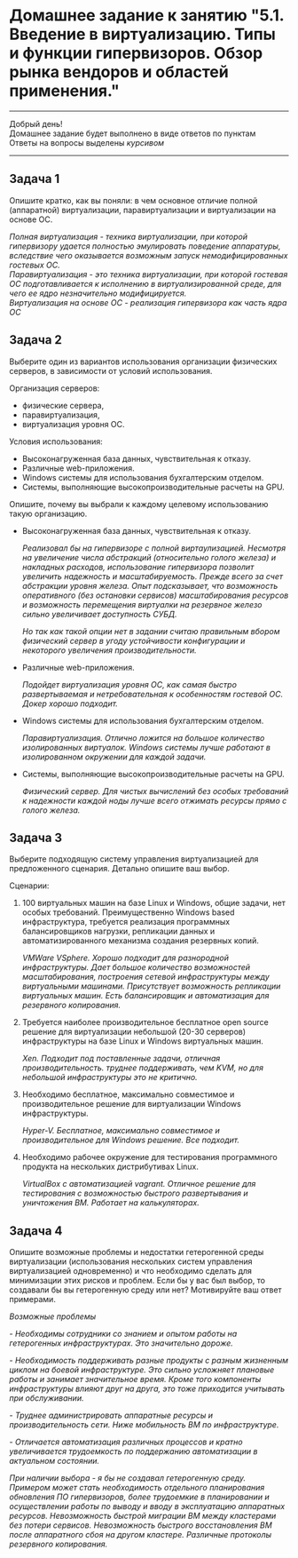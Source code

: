 
# Домашнее задание к занятию "5.1. Введение в виртуализацию. Типы и функции гипервизоров. Обзор рынка вендоров и областей применения."

---

Добрый день!  
Домашнее задание будет выполнено в виде ответов по пунктам  
Ответы на вопросы выделены *курсивом*

---

## Задача 1

Опишите кратко, как вы поняли: в чем основное отличие полной (аппаратной) виртуализации, паравиртуализации и виртуализации на основе ОС.

*Полная виртуализация - техника виртуализации, при которой гипервизору удается полностью эмулировать поведение аппаратуры, вследствие чего оказывается возможным запуск немодифицированных гостевых ОС.*  
*Паравиртуализация - это техника виртуализации, при которой гостевая ОС подготавливается к исполнению в виртуализированной среде, для чего ее ядро незначительно модифицируется.*  
*Виртуализация на основе ОС - реализация гипервизора как часть ядра ОС*

## Задача 2

Выберите один из вариантов использования организации физических серверов, в зависимости от условий использования.

Организация серверов:
- физические сервера,
- паравиртуализация,
- виртуализация уровня ОС.

Условия использования:
- Высоконагруженная база данных, чувствительная к отказу.
- Различные web-приложения.
- Windows системы для использования бухгалтерским отделом.
- Системы, выполняющие высокопроизводительные расчеты на GPU.

Опишите, почему вы выбрали к каждому целевому использованию такую организацию.

- Высоконагруженная база данных, чувствительная к отказу.

	*Реализовал бы на гипервизоре с полной виртаулизацией. Несмотря на увеличение числа абстракций (относительно голого железа) и накладных расходов, использование гипервизора позволит увеличить надежность и масштабируемость. Прежде всего за счет абстракции уровня железа. Опыт подсказывает, что возможность оперативного (без остановки сервисов) масштабирования ресурсов и возможность перемещения виртуалки на резервное железо сильно увеличивает доступность СУБД.*

	*Но так как такой опции нет в задании считаю правильным вбором физический сервер в угоду устойчивости конфигурации и некоторого увеличения производительности.*
	
- Различные web-приложения.

	*Подойдет виртуализация уровня ОС, как самая быстро развертываемая и нетребовательная к особенностям гостевой ОС. Докер хорошо подходит.*
	
- Windows системы для использования бухгалтерским отделом.

	*Паравиртуализация. Отлично ложится на большое количество изолированных виртуалок. Windows системы лучше работают в изолированном окружении для каждой задачи.*

- Системы, выполняющие высокопроизводительные расчеты на GPU.

	*Физический сервер. Для чистых вычислений без особых требований к надежности каждой ноды лучше всего отжимать ресурсы прямо с голого железа.*


## Задача 3

Выберите подходящую систему управления виртуализацией для предложенного сценария. Детально опишите ваш выбор.

Сценарии:

1. 100 виртуальных машин на базе Linux и Windows, общие задачи, нет особых требований. Преимущественно Windows based инфраструктура, требуется реализация программных балансировщиков нагрузки, репликации данных и автоматизированного механизма создания резервных копий.

	*VMWare VSphere. Хорошо подходит для разнородной инфраструктуры. Дает большое количество возможностей масштабирования, построения сетевой инфраструктуры между виртуальными машинами. Присутствует возможность репликации виртуальных машин. Есть балансировщик и автоматизация для резервного копирования.*

2. Требуется наиболее производительное бесплатное open source решение для виртуализации небольшой (20-30 серверов) инфраструктуры на базе Linux и Windows виртуальных машин.

	*Xen. Подходит под поставленные задачи, отличная производительность. труднее поддерживать, чем KVM, но для небольшой инфраструктуры это не критично.*	
	
3. Необходимо бесплатное, максимально совместимое и производительное решение для виртуализации Windows инфраструктуры.

	*Hyper-V. Бесплатное, максимально совместимое и производительное для Windows решение. Все подходит.*

4. Необходимо рабочее окружение для тестирования программного продукта на нескольких дистрибутивах Linux.

	*VirtualBox с автоматизацией vagrant. Отличное решение для тестирования с возможностью быстрого развертывания и уничтожения ВМ. Работает на калькуляторах.*

## Задача 4

Опишите возможные проблемы и недостатки гетерогенной среды виртуализации (использования нескольких систем управления виртуализацией одновременно) и что необходимо сделать для минимизации этих рисков и проблем. Если бы у вас был выбор, то создавали бы вы гетерогенную среду или нет? Мотивируйте ваш ответ примерами.

*Возможные проблемы*

*- Необходимы сотрудники со знанием и опытом работы на гетерогенных инфраструктурах. Это значительно дороже.*

*- Необходимость поддерживать разные продукты с разным жизненным циклом на боевой инфраструктуре. Это сильно усложняет плановые работы и занимает значительное время. Кроме того компоненты инфраструктуры влияют друг на друга, это тоже приходится учитывать при обслуживании.*

*- Труднее администрировать аппаратные ресурсы и производительность сети. Ниже мобильность ВМ по инфраструктуре.*

*- Отличается автоматизация различных процессов и кратно увеличивается трудоемкость по поддержанию автоматизации в актуальном состоянии.*
	 
*При наличии выбора - я бы не создавал гетерогенную среду. Примером может стать необходимость отдельного планирования обновления ПО гипервизоров, более трудоемкие в планировании и осуществлении работы по выводу и вводу в эксплуатацию аппаратных ресурсов. Невозможность быстрой миграции ВМ между кластерами без потери сервисов. Невозможность быстрого восстановления ВМ после аппаратного сбоя на другом кластере. Различные протоколы резервного копирования.*
